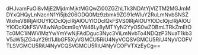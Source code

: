 dHJvamFuOi8vMjE2MjdmMjktMGQwZi00ZGZhLTk3NDAtYjVlZTM2MGJmMDYxQHQyLnNzcnN1Yi5jb206ODQ0Mz9zbmk9ZG91eWluY2RuLmNvbSNSZWxheV8lRjAlOUYlODclQjclRjAlOUYlODclQkFSVS0lRjAlOUYlODclQjclRjAlOUYlODclQkFSVV8wNAp0cm9qYW46Ly8yMTYyN2YyOS0wZDBmLTRkZmEtOTc0MC1iNWVlMzYwYmYwNjFAdDguc3Nyc3ViLmNvbTo4NDQzP3NuaT1kb3V5aW5jZG4uY29tI1JlbGF5XyVGMCU5RiU4NyVCQSVGMCU5RiU4NyVCOFVTLSVGMCU5RiU4NyVCQSVGMCU5RiU4NyVCOFVTXzEyCg==